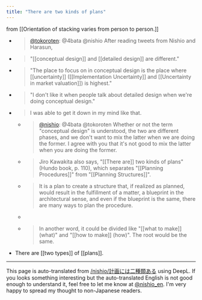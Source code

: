 ```yaml
---
title: "There are two kinds of plans"
---
```


from  [[Orientation of stacking varies from person to person.]]
- > [@tokoroten](https://twitter.com/tokoroten/status/1576764695997915138): @4bata @nishio After reading tweets from Nishio and Harasun,
- >  "[[conceptual design]] and [[detailed design]] are different."
- > "The place to focus on in conceptual design is the place where [[uncertainty]] ([[Implementation Uncertainty]] and [[Uncertainty in market valuation]]) is highest."
- > "I don't like it when people talk about detailed design when we're doing conceptual design."
- > I was able to get it down in my mind like that.
    - > [@nishio](https://twitter.com/nishio/status/1576788383141011456): @4bata @tokoroten Whether or not the term "conceptual design" is understood, the two are different phases, and we don't want to mix the latter when we are doing the former. I agree with you that it's not good to mix the latter when you are doing the former.
    - > Jiro Kawakita also says, "[[There are]] two kinds of plans" (Hundo book, p. 110), which separates "[[Planning Procedures]]" from "[[Planning Structures]]".
    - > It is a plan to create a structure that, if realized as planned, would result in the fulfillment of a matter, a blueprint in the architectural sense, and even if the blueprint is the same, there are many ways to plan the procedure.
    - >
    - >  In another word, it could be divided like "[[what to make]] (what)" and "[[how to make]] (how)". The root would be the same.

- There are [[two types]] of [[plans]].

---
This page is auto-translated from [/nishio/計画には二種類ある](https://scrapbox.io/nishio/計画には二種類ある) using DeepL. If you looks something interesting but the auto-translated English is not good enough to understand it, feel free to let me know at [@nishio_en](https://twitter.com/nishio_en). I'm very happy to spread my thought to non-Japanese readers.